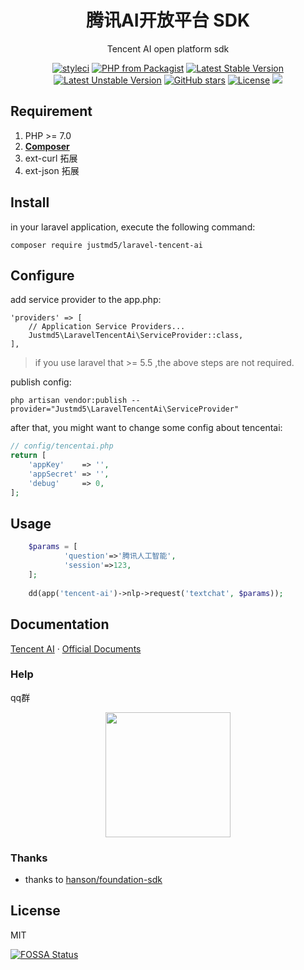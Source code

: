 <h1 align="center">腾讯AI开放平台 SDK</h1>

<p align="center">Tencent AI open platform sdk</p>

<p align="center">
<a href="https://styleci.io/repos/138533744"><img src="https://styleci.io/repos/138533744/shield?branch=master" alt="styleci"></a>
<a href="https://packagist.org/packages/justmd5/laravel-tencent-ai"><img src="https://img.shields.io/packagist/php-v/justmd5/laravel-tencent-ai.svg" alt="PHP from Packagist"></a>
<a href="https://packagist.org/packages/justmd5/laravel-tencent-ai"><img src="https://poser.pugx.org/justmd5/laravel-tencent-ai/v/stable.svg" alt="Latest Stable Version"></a>
<a href="https://packagist.org/packages/justmd5/laravel-tencent-ai"><img src="https://poser.pugx.org/justmd5/laravel-tencent-ai/v/unstable.svg" alt="Latest Unstable Version"></a>
<a href="https://packagist.org/packages/justmd5/laravel-tencent-ai"><img src="https://img.shields.io/github/stars/justmd5/laravel-tencent-ai.svg?style=social&label=Stars" alt="GitHub stars"></a>
<a href="https://packagist.org/packages/justmd5/laravel-tencent-ai"><img src="https://img.shields.io/github/license/justmd5/laravel-tencent-ai.svg" alt="License"></a>
<a href="https://app.fossa.io/projects/git%2Bgithub.com%2Fjustmd5%2Flaravel-tencent-ai?ref=badge_shield" alt="FOSSA Status"><img src="https://app.fossa.io/api/projects/git%2Bgithub.com%2Fjustmd5%2Flaravel-tencent-ai.svg?type=shield"/></a>
</p>

## Requirement
1. PHP >= 7.0
2. **[Composer](https://getcomposer.org/)**
3. ext-curl 拓展
4. ext-json 拓展

## Install
in your laravel application, execute the following command:

`composer require justmd5/laravel-tencent-ai`
## Configure
add service provider to the app.php:

```
'providers' => [
    // Application Service Providers...
    Justmd5\LaravelTencentAi\ServiceProvider::class,
],
```
> if you use laravel that >= 5.5 ,the above steps are not required.

publish config:
```shell
php artisan vendor:publish --provider="Justmd5\LaravelTencentAi\ServiceProvider"
```

after that, you might want to change some config about tencentai:
```php
// config/tencentai.php
return [
    'appKey'    => '',
    'appSecret' => '',
    'debug'     => 0,
];
```

## Usage

```php
    $params = [
            'question'=>'腾讯人工智能',
            'session'=>123,
    ];
    
    dd(app('tencent-ai')->nlp->request('textchat', $params));

```

## Documentation
[Tencent AI](https://ai.qq.com)  · [Official Documents](https://ai.qq.com/doc/index.shtml)
### Help
qq群

<p align="center">
<img width="200" src="https://ws1.sinaimg.cn/mw690/bc1dfc6agy1fsmg3zak6cj20f00kk7ei.jpg">
</p>


### Thanks

- thanks to [hanson/foundation-sdk](https://github.com/Hanson/foundation-sdk)

## License

MIT



[![FOSSA Status](https://app.fossa.io/api/projects/git%2Bgithub.com%2Fjustmd5%2Flaravel-tencent-ai.svg?type=large)](https://app.fossa.io/projects/git%2Bgithub.com%2Fjustmd5%2Flaravel-tencent-ai?ref=badge_large)